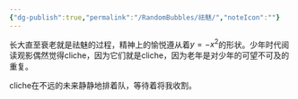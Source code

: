 ```yaml
---
{"dg-publish":true,"permalink":"/RandomBubbles/祛魅/","noteIcon":""}
---
```



长大直至衰老就是祛魅的过程，精神上的愉悦遵从着$y=-x^2$的形状。少年时代阅读观影偶然觉得cliche，因为它们就是cliche，因为老年是对少年的可望不可及的重复。

cliche在不远的未来静静地排着队，等待着将我收割。